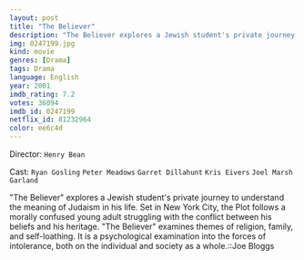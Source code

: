 ```yaml
---
layout: post
title: "The Believer"
description: "The Believer explores a Jewish student's private journey to understand the meaning of Judaism in his life. Set in New York City, the Plot follows a morally confused young adult struggling with the conflict between his beliefs and his heritage. The Believer examines themes of religion, family, and self-loathing. It is a psychological examination into the forces of intolerance, both on the individual and society as a whole..."
img: 0247199.jpg
kind: movie
genres: [Drama]
tags: Drama 
language: English
year: 2001
imdb_rating: 7.2
votes: 36094
imdb_id: 0247199
netflix_id: 81232964
color: ee6c4d
---
```

Director: `Henry Bean`  

Cast: `Ryan Gosling` `Peter Meadows` `Garret Dillahunt` `Kris Eivers` `Joel Marsh Garland` 

"The Believer" explores a Jewish student's private journey to understand the meaning of Judaism in his life. Set in New York City, the Plot follows a morally confused young adult struggling with the conflict between his beliefs and his heritage. "The Believer" examines themes of religion, family, and self-loathing. It is a psychological examination into the forces of intolerance, both on the individual and society as a whole.::Joe Bloggs
